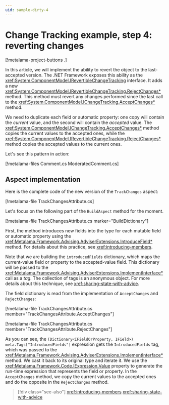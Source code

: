 ```yaml
---
uid: sample-dirty-4
---
```


# Change Tracking example, step 4: reverting changes

[!metalama-project-buttons .]

In this article, we will implement the ability to revert the object to the last-accepted version. The .NET Framework
exposes this ability as the <xref:System.ComponentModel.IRevertibleChangeTracking> interface. It adds a
new <xref:System.ComponentModel.IRevertibleChangeTracking.RejectChanges*> method. This method must revert any changes
performed since the last call to the <xref:System.ComponentModel.IChangeTracking.AcceptChanges*> method.

We need to duplicate each field or automatic property: one copy will contain the _current_ value, and the second will
contain the _accepted_ value. The <xref:System.ComponentModel.IChangeTracking.AcceptChanges*> method copies the current
values to the accepted ones, while the <xref:System.ComponentModel.IRevertibleChangeTracking.RejectChanges*> method
copies the accepted values to the current ones.

Let's see this pattern in action:

[!metalama-files Comment.cs ModeratedComment.cs]

## Aspect implementation

Here is the complete code of the new version of the `TrackChanges` aspect:

[!metalama-file TrackChangesAttribute.cs]

Let's focus on the following part of the `BuildAspect` method for the moment.

[!metalama-file TrackChangesAttribute.cs marker="BuildDictionary"]

First, the method introduces new fields into the type for each mutable field or automatic property using
the <xref:Metalama.Framework.Advising.AdviserExtensions.IntroduceField*> method. For details about this practice,
see <xref:introducing-members>.

Note that we are building the `introducedFields` dictionary, which maps the current-value field or property to the
accepted-value field. This dictionary will be passed to
the <xref:Metalama.Framework.Advising.AdviserExtensions.ImplementInterface*> call as a _tag_. The collection of tags is
an
anonymous object. For more details about this technique, see <xref:sharing-state-with-advice>.

The field dictionary is read from the implementation of `AcceptChanges` and `RejectChanges`:

[!metalama-file TrackChangesAttribute.cs member="TrackChangesAttribute.AcceptChanges"]

[!metalama-file TrackChangesAttribute.cs member="TrackChangesAttribute.RejectChanges"]

As you can see, the `(Dictionary<IFieldOrProperty, IField>) meta.Tags["IntroducedFields"]` expression gets
the `IntroducedFields` tag, which was passed to
the <xref:Metalama.Framework.Advising.AdviserExtensions.ImplementInterface*> method. We cast it back to its original
type
and iterate it. We use the <xref:Metalama.Framework.Code.IExpression.Value> property to generate the run-time expression
that represents the field or property. In the `AcceptChanges` method, we copy the current values to the accepted ones
and do the opposite in the `RejectChanges` method.

> [!div class="see-also"]
> <xref:introducing-members>
> <xref:sharing-state-with-advice>
